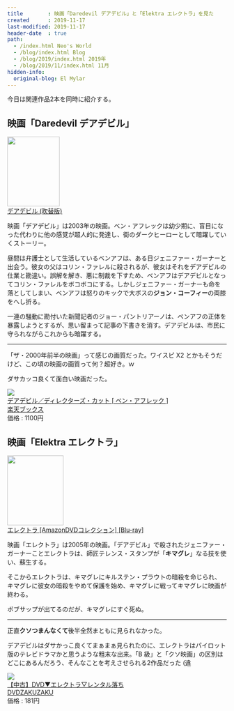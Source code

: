 ```yaml
---
title        : 映画「Daredevil デアデビル」と「Elektra エレクトラ」を見た
created      : 2019-11-17
last-modified: 2019-11-17
header-date  : true
path:
  - /index.html Neo's World
  - /blog/index.html Blog
  - /blog/2019/index.html 2019年
  - /blog/2019/11/index.html 11月
hidden-info:
  original-blog: El Mylar
---
```


今日は関連作品2本を同時に紹介する。

## 映画「Daredevil デアデビル」

<div class="ad-amazon">
  <div class="ad-amazon-image">
    <a href="https://www.amazon.co.jp/dp/B07NY2186L?tag=neos21-22&amp;linkCode=osi&amp;th=1&amp;psc=1">
      <img src="https://m.media-amazon.com/images/I/41Uzms7GI1L._SL160_.jpg" width="120" height="160">
    </a>
  </div>
  <div class="ad-amazon-info">
    <div class="ad-amazon-title">
      <a href="https://www.amazon.co.jp/dp/B07NY2186L?tag=neos21-22&amp;linkCode=osi&amp;th=1&amp;psc=1">デアデビル (吹替版)</a>
    </div>
  </div>
</div>

映画「デアデビル」は2003年の映画。ベン・アフレックは幼少期に、盲目になった代わりに他の感覚が超人的に発達し、街のダークヒーローとして暗躍していくストーリー。

昼間は弁護士として生活しているベンアフは、ある日ジェニファー・ガーナーと出会う。彼女の父はコリン・ファレルに殺されるが、彼女はそれをデアデビルの仕業と勘違い。誤解を解き、悪に制裁を下すため、ベンアフはデアデビルとなってコリン・ファレルをボコボコにする。しかしジェニファー・ガーナーも命を落としてしまい、ベンアフは怒りのキックで大ボスの**ジョン・コーフィー**の両膝をへし折る。

一連の騒動に勘付いた新聞記者のジョー・パントリアーノは、ベンアフの正体を暴露しようとするが、思い留まって記事の下書きを消す。デアデビルは、市民に守られながらこれからも暗躍する。

-----

「ザ・2000年前半の映画」って感じの画質だった。ワイスピ X2 とかもそうだけど、この頃の映画の画質って何？超好き。ｗ

ダサカッコ良くて面白い映画だった。

<div class="ad-rakuten">
  <div class="ad-rakuten-image">
    <a href="https://hb.afl.rakuten.co.jp/hgc/g00q0722.waxyc9ff.g00q0722.waxyd017/?pc=https%3A%2F%2Fitem.rakuten.co.jp%2Fbook%2F12366172%2F&amp;m=http%3A%2F%2Fm.rakuten.co.jp%2Fbook%2Fi%2F16495190%2F">
      <img src="https://thumbnail.image.rakuten.co.jp/@0_mall/book/cabinet/2027/4988142962027.jpg?_ex=128x128">
    </a>
  </div>
  <div class="ad-rakuten-info">
    <div class="ad-rakuten-title">
      <a href="https://hb.afl.rakuten.co.jp/hgc/g00q0722.waxyc9ff.g00q0722.waxyd017/?pc=https%3A%2F%2Fitem.rakuten.co.jp%2Fbook%2F12366172%2F&amp;m=http%3A%2F%2Fm.rakuten.co.jp%2Fbook%2Fi%2F16495190%2F">デアデビル／ディレクターズ・カット [ ベン・アフレック ]</a>
    </div>
    <div class="ad-rakuten-shop">
      <a href="https://hb.afl.rakuten.co.jp/hgc/g00q0722.waxyc9ff.g00q0722.waxyd017/?pc=https%3A%2F%2Fwww.rakuten.co.jp%2Fbook%2F&amp;m=http%3A%2F%2Fm.rakuten.co.jp%2Fbook%2F">楽天ブックス</a>
    </div>
    <div class="ad-rakuten-price">価格 : 1100円</div>
  </div>
</div>

## 映画「Elektra エレクトラ」

<div class="ad-amazon">
  <div class="ad-amazon-image">
    <a href="https://www.amazon.co.jp/dp/B07T4K7LJ2?tag=neos21-22&amp;linkCode=osi&amp;th=1&amp;psc=1">
      <img src="https://m.media-amazon.com/images/I/51nnIsjcQ9L._SL160_.jpg" width="129" height="160">
    </a>
  </div>
  <div class="ad-amazon-info">
    <div class="ad-amazon-title">
      <a href="https://www.amazon.co.jp/dp/B07T4K7LJ2?tag=neos21-22&amp;linkCode=osi&amp;th=1&amp;psc=1">エレクトラ [AmazonDVDコレクション] [Blu-ray]</a>
    </div>
  </div>
</div>

映画「エレクトラ」は2005年の映画。「デアデビル」で殺されたジェニファー・ガーナーことエレクトラは、師匠テレンス・スタンプが「**キマグレ**」なる技を使い、蘇生する。

そこからエレクトラは、キマグレにキルステン・プラウトの暗殺を命じられ、キマグレに彼女の暗殺をやめて保護を始め、キマグレに戦ってキマグレに映画が終わる。

ボブサップが出てるのだが、キマグレにすぐ死ぬ。

-----

正直**クソつまんなくて**後半全然まともに見られなかった。

デアデビルはダサかっこ良くてまぁまぁ見られたのに、エレクトラはパイロット版のテレビドラマかと思うような粗末な出来。「B 級」と「クソ映画」の区別はどこにあるんだろう、そんなことを考えさせられる2作品だった (違

<div class="ad-rakuten">
  <div class="ad-rakuten-image">
    <a href="https://hb.afl.rakuten.co.jp/hgc/g00s4lh2.waxycbac.g00s4lh2.waxydab6/?pc=https%3A%2F%2Fitem.rakuten.co.jp%2Fdvdzaku2%2F92757%2F&amp;m=http%3A%2F%2Fm.rakuten.co.jp%2Fdvdzaku2%2Fi%2F10320263%2F">
      <img src="https://thumbnail.image.rakuten.co.jp/@0_mall/dvdzaku2/cabinet/t186/vt092757.jpg?_ex=128x128">
    </a>
  </div>
  <div class="ad-rakuten-info">
    <div class="ad-rakuten-title">
      <a href="https://hb.afl.rakuten.co.jp/hgc/g00s4lh2.waxycbac.g00s4lh2.waxydab6/?pc=https%3A%2F%2Fitem.rakuten.co.jp%2Fdvdzaku2%2F92757%2F&amp;m=http%3A%2F%2Fm.rakuten.co.jp%2Fdvdzaku2%2Fi%2F10320263%2F">【中古】DVD▼エレクトラ▽レンタル落ち</a>
    </div>
    <div class="ad-rakuten-shop">
      <a href="https://hb.afl.rakuten.co.jp/hgc/g00s4lh2.waxycbac.g00s4lh2.waxydab6/?pc=https%3A%2F%2Fwww.rakuten.co.jp%2Fdvdzaku2%2F&amp;m=http%3A%2F%2Fm.rakuten.co.jp%2Fdvdzaku2%2F">DVDZAKUZAKU</a>
    </div>
    <div class="ad-rakuten-price">価格 : 181円</div>
  </div>
</div>

